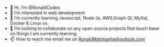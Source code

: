 - 👋 Hi, I’m @RonaldCodes
- 👀 I’m interested in web development 
- 🌱 I’m currently learning Javascript, Node Js, AWS,Graph Ql, MySql, Docker & Linux os.
- 💞️ I’m looking to collaborate on any open source projects that touch base on things l am currently learning
- 📫 How to reach me email me on RonaldMatshavha@outlook.com

<!---
RonaldCodes/RonaldCodes is a ✨ special ✨ repository because its `README.md` (this file) appears on your GitHub profile.
You can click the Preview link to take a look at your changes.
--->
